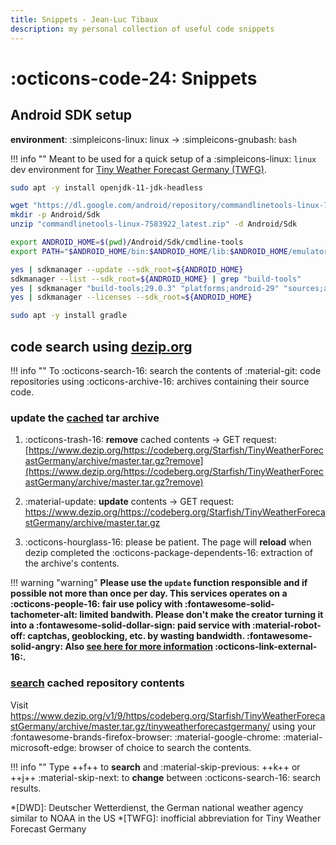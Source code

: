 ```yaml
---
title: Snippets - Jean-Luc Tibaux
description: my personal collection of useful code snippets
---
```


# :octicons-code-24: Snippets

## Android SDK setup

**environment**: :simpleicons-linux: linux -> :simpleicons-gnubash: `bash`

!!! info ""
    Meant to be used for a quick setup of a :simpleicons-linux: `linux` dev environment for [Tiny Weather Forecast Germany (TWFG)](/index.html#tinyweatherforecastgermany-twfg).

```bash
sudo apt -y install openjdk-11-jdk-headless

wget "https://dl.google.com/android/repository/commandlinetools-linux-7583922_latest.zip"
mkdir -p Android/Sdk
unzip "commandlinetools-linux-7583922_latest.zip" -d Android/Sdk

export ANDROID_HOME=$(pwd)/Android/Sdk/cmdline-tools
export PATH="$ANDROID_HOME/bin:$ANDROID_HOME/lib:$ANDROID_HOME/emulator:$ANDROID_HOME/patcher:$ANDROID_HOME/platform-tools:$ANDROID_HOME/tools:$PATH"

yes | sdkmanager --update --sdk_root=${ANDROID_HOME}
sdkmanager --list --sdk_root=${ANDROID_HOME} | grep "build-tools"
yes | sdkmanager "build-tools;29.0.3" "platforms;android-29" "sources;android-29" --sdk_root=${ANDROID_HOME}
yes | sdkmanager --licenses --sdk_root=${ANDROID_HOME}

sudo apt -y install gradle
```

## code search using [dezip.org](https://www.dezip.org/)

!!! info ""
    To :octicons-search-16: search the contents of :material-git: code repositories using :octicons-archive-16: archives containing their source code.

### update the [cached](https://www.dezip.org/https://codeberg.org/Starfish/TinyWeatherForecastGermany/archive/master.tar.gz) tar archive

1. :octicons-trash-16: **remove** cached contents -> GET request: [https://www.dezip.org/https://codeberg.org/Starfish/TinyWeatherForecastGermany/archive/master.tar.gz?remove](https://www.dezip.org/https://codeberg.org/Starfish/TinyWeatherForecastGermany/archive/master.tar.gz?remove)

2. :material-update: **update** contents -> GET request: <https://www.dezip.org/https://codeberg.org/Starfish/TinyWeatherForecastGermany/archive/master.tar.gz>

3. :octicons-hourglass-16: please be patient. The page will **reload** when dezip completed the :octicons-package-dependents-16: extraction of the archive's contents.

!!! warning "warning"
    **Please use the `update` function responsible and if possible not more than once per day. This services operates on a :octicons-people-16: fair use policy with :fontawesome-solid-tachometer-alt: limited bandwith. Please don't make the creator turning it into a :fontawesome-solid-dollar-sign: paid service with :material-robot-off: captchas, geoblocking, etc. by wasting bandwidth. :fontawesome-solid-angry: Also [see here for more information](https://codeberg.org/Codeberg/Community/issues/379#issuecomment-237979) :octicons-link-external-16:.**

### [search](https://www.dezip.org/v1/9/https/codeberg.org/Starfish/TinyWeatherForecastGermany/archive/master.tar.gz/tinyweatherforecastgermany/) cached repository contents

Visit <https://www.dezip.org/v1/9/https/codeberg.org/Starfish/TinyWeatherForecastGermany/archive/master.tar.gz/tinyweatherforecastgermany/> using your :fontawesome-brands-firefox-browser: :material-google-chrome: :material-microsoft-edge: browser of choice to search the contents.

!!! info ""
    Type ++f++ to **search** and :material-skip-previous: ++k++ or ++j++ :material-skip-next: to  **change** between :octicons-search-16: search results.


*[DWD]: Deutscher Wetterdienst, the German national weather agency similar to NOAA in the US
*[TWFG]: inofficial abbreviation for Tiny Weather Forecast Germany

